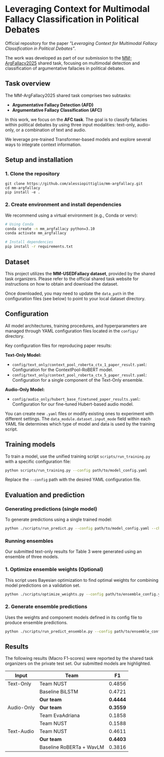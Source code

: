 # Leveraging Context for Multimodal Fallacy Classification in Political Debates

Official repository for the paper *"Leveraging Context for Multimodal Fallacy Classification in Political Debates"*.

The work was developed as part of our submission to the [MM-ArgFallacy2025](https://nlp-unibo.github.io/mm-argfallacy/2025/) shared task, focusing on multimodal detection and classification of argumentative fallacies in political debates.

## Task overview

The MM-ArgFallacy2025 shared task comprises two subtasks:

-  **Argumentative Fallacy Detection (AFD)**
-  **Argumentative Fallacy Classification (AFC)**

In this work, we focus on the **AFC task**. The goal is to classify fallacies within political debates by using three input modalities: text-only, audio-only, or a combination of text and audio.

We leverage pre-trained Transformer-based models and explore several ways to integrate context information.

## Setup and installation

### 1. Clone the repository

```
git clone https://github.com/alessiopittiglio/mm-argfallacy.git
cd mm-argfallacy
pip install -e .
```

### 2. Create environment and install dependencies

We recommend using a virtual environment (e.g., Conda or venv):

```bash
# Using Conda
conda create -n mm_argfallacy python=3.10
conda activate mm_argfallacy

# Install dependencies
pip install -r requirements.txt
```

## Dataset

This project utilizes the **MM-USEDFallacy dataset**, provided by the shared task organizers. Please refer to the official shared task website for instructions on how to obtain and download the dataset.

Once downloaded, you may need to update the `data_path` in the configuration files (see below) to point to your local dataset directory.

## Configuration

All model architectures, training procedures, and hyperparameters are managed through YAML configuration files located in the `configs/` directory.

Key configuration files for reproducing paper results:

**Text-Only Model:**
- `config/text_only/context_pool_roberta_ctx_1_paper_result.yaml`: Configuration for the ContextPool-RoBERT model.
- `config/text_only/context_pool_roberta_ctx_5_paper_result.yaml`: Configuration for a single component of the Text-Only ensemble.

**Audio-Only Model:**
- `config/audio_only/hubert_base_finetuned_paper_results.yaml`: Configuration for our fine-tuned Hubert-based audio model.

You can create new `.yaml` files or modify existing ones to experiment with different settings. The `data_module.dataset.input_mode` field within each YAML file determines which type of model and data is used by the training script.

## Training models

To train a model, use the unified training script `scripts/run_training.py` with a specific configuration file:

```bash
python scripts/run_training.py --config path/to/model_config.yaml
```

Replace the `--config` path with the desired YAML configuration file.

## Evaluation and prediction

### Generating predictions (single model)

To generate predictions using a single trained model:

```bash
python ./scripts/run_predict.py --config path/to/model_config.yaml --checkpoint path/to/model_checkpoint.ckpt
```

### Running ensembles

Our submitted text-only results for Table 3 were generated using an ensemble of three models.

### 1. Optimize ensemble weights (Optional)

This script uses Bayesian optimization to find optimal weights for combining model predictions on a validation set.

```bash
python ./scripts/optimize_weights.py --config path/to/ensemble_config.yaml
```

### 2. Generate ensemble predictions

Uses the weights and component models defined in its config file to produce ensemble predictions.

```bash
python ./scripts/run_predict_ensemble.py --config path/to/ensemble_config.yaml --weights_file path/to/weights.json  
```

## Results

The following results (Macro F1-scores) were reported by the shared task organizers on the private test set. Our submitted models are highlighted.

| **Input**      | **Team**                  | **F1**     |
|----------------|---------------------------|----------  |
| Text-Only      | Team NUST                 | 0.4856     |
|                | Baseline BiLSTM           | 0.4721     |
|                | **Our team**              | **0.4444** |
| Audio-Only     | **Our team**              | **0.3559** |
|                | Team EvaAdriana           | 0.1858     |
|                | Team NUST                 | 0.1588     |
| Text-Audio     | Team NUST                 | 0.4611     |
|                | **Our team**              | **0.4403** |
|                | Baseline RoBERTa + WavLM  | 0.3816     |
